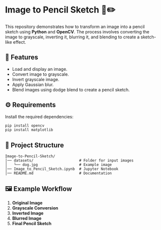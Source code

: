 # Image to Pencil Sketch 🎨✏️

This repository demonstrates how to transform an image into a pencil sketch using **Python** and **OpenCV**. The process involves converting the image to grayscale, inverting it, blurring it, and blending to create a sketch-like effect.  

## 📌 Features
- Load and display an image.  
- Convert image to grayscale.  
- Invert grayscale image.  
- Apply Gaussian blur.  
- Blend images using dodge blend to create a pencil sketch.  

## ⚙️ Requirements
Install the required dependencies:  
```bash
pip install opencv
pip install matplotlib
``` 

## 📂 Project Structure
```
Image-to-Pencil-Sketch/
│── datasets/                     # Folder for input images
│   └── dog.jpg                   # Example image
│── Image_to_Pencil_Sketch.ipynb  # Jupyter Notebook
│── README.md                     # Documentation
```

## 🖼️ Example Workflow
1. **Original Image**  
2. **Grayscale Conversion**  
3. **Inverted Image**  
4. **Blurred Image**  
5. **Final Pencil Sketch**  

 
